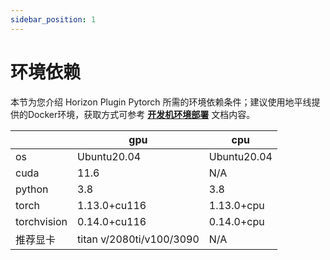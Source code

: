 ```yaml
---
sidebar_position: 1
---
```


# 环境依赖

本节为您介绍 Horizon Plugin Pytorch 所需的环境依赖条件；建议使用地平线提供的Docker环境，获取方式可参考 [**开发机环境部署**](/toolchain_development/intermediate/environment_config#machine_deploy) 文档内容。

|             | gpu                      | cpu         |
| ----------- | ------------------------ | ----------- |
| os          | Ubuntu20.04              | Ubuntu20.04 |
| cuda        | 11.6                     | N/A         |
| python      | 3.8                      | 3.8         |
| torch       | 1.13.0+cu116             | 1.13.0+cpu  |
| torchvision | 0.14.0+cu116             | 0.14.0+cpu  |
| 推荐显卡    | titan v/2080ti/v100/3090 | N/A          |